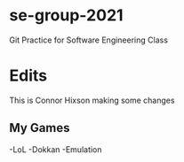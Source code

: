 # se-group-2021
Git Practice for Software Engineering Class

# Edits
This is Connor Hixson making some changes

## My Games
-LoL
-Dokkan
-Emulation